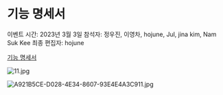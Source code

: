 # 기능 명세서

이벤트 시간: 2023년 3월 3일
참석자: 정우진, 이영차, hojune, Jul, jina kim, Nam Suk Kee
최종 편집자: hojune

[기능 명세서](https://www.notion.so/fd355b92ee2c45f7a06b4470d7438626)

![11.jpg](%E1%84%80%E1%85%B5%E1%84%82%E1%85%B3%E1%86%BC%20%E1%84%86%E1%85%A7%E1%86%BC%E1%84%89%E1%85%A6%E1%84%89%E1%85%A5%20979cd05665ed47c3b35609811e7c9764/11.jpg)

![A921B5CE-D028-4E34-8607-93E4E4A3C911.jpg](%E1%84%80%E1%85%B5%E1%84%82%E1%85%B3%E1%86%BC%20%E1%84%86%E1%85%A7%E1%86%BC%E1%84%89%E1%85%A6%E1%84%89%E1%85%A5%20979cd05665ed47c3b35609811e7c9764/A921B5CE-D028-4E34-8607-93E4E4A3C911.jpg)